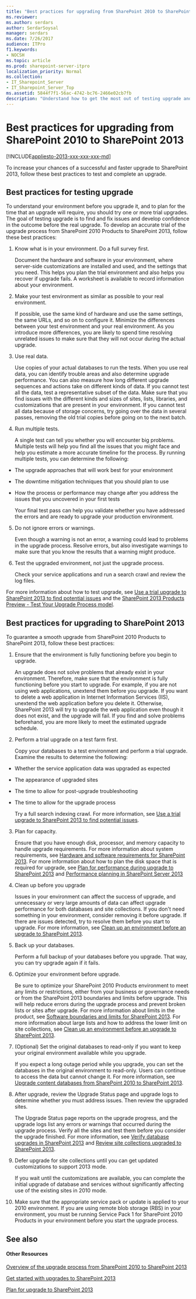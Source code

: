 ```yaml
---
title: "Best practices for upgrading from SharePoint 2010 to SharePoint 2013"
ms.reviewer: 
ms.author: serdars
author: SerdarSoysal
manager: serdars
ms.date: 7/26/2017
audience: ITPro
f1.keywords:
- NOCSH
ms.topic: article
ms.prod: sharepoint-server-itpro
localization_priority: Normal
ms.collection:
- IT_Sharepoint_Server
- IT_Sharepoint_Server_Top
ms.assetid: 5844f7f1-56ac-4742-bc76-2466e02cb7fb
description: "Understand how to get the most out of testing upgrade and how to guarantee a smooth upgrade to SharePoint 2013."
---
```


# Best practices for upgrading from SharePoint 2010 to SharePoint 2013

[!INCLUDE[appliesto-2013-xxx-xxx-xxx-md](../includes/appliesto-2013-xxx-xxx-xxx-md.md)]

To increase your chances of a successful and faster upgrade to SharePoint 2013, follow these best practices to test and complete an upgrade.
  
## Best practices for testing upgrade

To understand your environment before you upgrade it, and to plan for the time that an upgrade will require, you should try one or more trial upgrades. The goal of testing upgrade is to find and fix issues and develop confidence in the outcome before the real upgrade. To develop an accurate trial of the upgrade process from SharePoint 2010 Products to SharePoint 2013, follow these best practices:
  
1. Know what is in your environment. Do a full survey first.
    
    Document the hardware and software in your environment, where server-side customizations are installed and used, and the settings that you need. This helps you plan the trial environment and also helps you recover if upgrade fails. A worksheet is available to record information about your environment. 
    
2. Make your test environment as similar as possible to your real environment.
    
    If possible, use the same kind of hardware and use the same settings, the same URLs, and so on to configure it. Minimize the differences between your test environment and your real environment. As you introduce more differences, you are likely to spend time resolving unrelated issues to make sure that they will not occur during the actual upgrade.
    
3. Use real data.
    
    Use copies of your actual databases to run the tests. When you use real data, you can identify trouble areas and also determine upgrade performance. You can also measure how long different upgrade sequences and actions take on different kinds of data. If you cannot test all the data, test a representative subset of the data. Make sure that you find issues with the different kinds and sizes of sites, lists, libraries, and customizations that are present in your environment. If you cannot test all data because of storage concerns, try going over the data in several passes, removing the old trial copies before going on to the next batch.
    
4. Run multiple tests.
    
    A single test can tell you whether you will encounter big problems. Multiple tests will help you find all the issues that you might face and help you estimate a more accurate timeline for the process. By running multiple tests, you can determine the following:
    
  - The upgrade approaches that will work best for your environment
    
  - The downtime mitigation techniques that you should plan to use
    
  - How the process or performance may change after you address the issues that you uncovered in your first tests
    
    Your final test pass can help you validate whether you have addressed the errors and are ready to upgrade your production environment.
    
5. Do not ignore errors or warnings.
    
    Even though a warning is not an error, a warning could lead to problems in the upgrade process. Resolve errors, but also investigate warnings to make sure that you know the results that a warning might produce.
    
6. Test the upgraded environment, not just the upgrade process.
    
    Check your service applications and run a search crawl and review the log files. 
    
For more information about how to test upgrade, see [Use a trial upgrade to SharePoint 2013 to find potential issues](/previous-versions/office/sharepoint-server-2010/cc262155(v=office.14)) and the [SharePoint 2013 Products Preview - Test Your Upgrade Process model](https://go.microsoft.com/fwlink/?LinkId=252098).
  
## Best practices for upgrading to SharePoint 2013

To guarantee a smooth upgrade from SharePoint 2010 Products to SharePoint 2013, follow these best practices:
  
1. Ensure that the environment is fully functioning before you begin to upgrade.
    
    An upgrade does not solve problems that already exist in your environment. Therefore, make sure that the environment is fully functioning before you start to upgrade. For example, if you are not using web applications, unextend them before you upgrade. If you want to delete a web application in Internet Information Services (IIS), unextend the web application before you delete it. Otherwise, SharePoint 2013 will try to upgrade the web application even though it does not exist, and the upgrade will fail. If you find and solve problems beforehand, you are more likely to meet the estimated upgrade schedule.
    
2. Perform a trial upgrade on a test farm first.
    
    Copy your databases to a test environment and perform a trial upgrade. Examine the results to determine the following: 
    
  - Whether the service application data was upgraded as expected
    
  - The appearance of upgraded sites
    
  - The time to allow for post-upgrade troubleshooting
    
  - The time to allow for the upgrade process
    
    Try a full search indexing crawl. For more information, see [Use a trial upgrade to SharePoint 2013 to find potential issues](/previous-versions/office/sharepoint-server-2010/cc262155(v=office.14)).
    
3. Plan for capacity.
    
    Ensure that you have enough disk, processor, and memory capacity to handle upgrade requirements. For more information about system requirements, see [Hardware and software requirements for SharePoint 2013](../install/hardware-software-requirements-2013.md). For more information about how to plan the disk space that is required for upgrade, see [Plan for performance during upgrade to SharePoint 2013](/previous-versions/office/sharepoint-server-2010/cc262891(v=office.14)) and [Performance planning in SharePoint Server 2013](../administration/performance-planning-in-sharepoint-server-2013.md)
    
4. Clean up before you upgrade
    
    Issues in your environment can affect the success of upgrade, and unnecessary or very large amounts of data can affect upgrade performance for both databases and site collections. If you don't need something in your environment, consider removing it before upgrade. If there are issues detected, try to resolve them before you start to upgrade. For more information, see [Clean up an environment before an upgrade to SharePoint 2013](/previous-versions/office/sharepoint-server-2010/ff382641(v=office.14)).
    
5. Back up your databases.
    
    Perform a full backup of your databases before you upgrade. That way, you can try upgrade again if it fails. 
    
6. Optimize your environment before upgrade.
    
    Be sure to optimize your SharePoint 2010 Products environment to meet any limits or restrictions, either from your business or governance needs or from the SharePoint 2013 boundaries and limits before upgrade. This will help reduce errors during the upgrade process and prevent broken lists or sites after upgrade. For more information about limits in the product, see [Software boundaries and limits for SharePoint 2013](../install/software-boundaries-and-limits.md). For more information about large lists and how to address the lower limit on site collections, see [Clean up an environment before an upgrade to SharePoint 2013](/previous-versions/office/sharepoint-server-2010/ff382641(v=office.14)).
    
7. (Optional) Set the original databases to read-only if you want to keep your original environment available while you upgrade.
    
    If you expect a long outage period while you upgrade, you can set the databases in the original environment to read-only. Users can continue to access the data but cannot change it. For more information, see [Upgrade content databases from SharePoint 2010 to SharePoint 2013](upgrade-content-databases-from-sharepoint-2010-to-sharepoint-2013.md).
    
8. After upgrade, review the Upgrade Status page and upgrade logs to determine whether you must address issues. Then review the upgraded sites.
    
    The Upgrade Status page reports on the upgrade progress, and the upgrade logs list any errors or warnings that occurred during the upgrade process. Verify all the sites and test them before you consider the upgrade finished. For more information, see [Verify database upgrades in SharePoint 2013](verify-upgrade.md) and [Review site collections upgraded to SharePoint 2013](review-site-collections-upgraded-to-sharepoint-2013.md).
    
9. Defer upgrade for site collections until you can get updated customizations to support 2013 mode.
    
    If you wait until the customizations are available, you can complete the initial upgrade of database and services without significantly affecting use of the existing sites in 2010 mode.
    
10. Make sure that the appropriate service pack or update is applied to your 2010 environment. If you are using remote blob storage (RBS) in your environment, you must be running Service Pack 1 for SharePoint 2010 Products in your environment before you start the upgrade process.
    
## See also

#### Other Resources

[Overview of the upgrade process from SharePoint 2010 to SharePoint 2013](overview-of-the-upgrade-process-from-sharepoint-2010-to-sharepoint-2013.md)
  
[Get started with upgrades to SharePoint 2013](get-started-with-upgrade-2013.md)
  
[Plan for upgrade to SharePoint 2013](/previous-versions/office/sharepoint-server-2010/cc303429(v=office.14))

